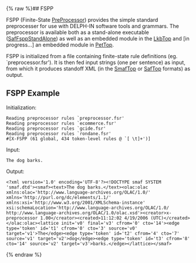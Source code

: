 {% raw %}## FSPP

FSPP (Finite-State [PreProcessor](/PreProcessor)) provides the simple
standard preprocesser for use with DELPH-IN software tools and grammars.
The preprocessor is available both as a stand-alone executable
([SafFsppStandAlone](/SafFsppStandAlone)) as well as an embedded module
in the [LkbTop](../LkbTop) and \[in progress...\] an embedded module in
[PetTop](https://blog.inductorsoftware.com/docsproto/garage/PetTop).

FSPP is initialized from a file containing finite-state rule definitions
(eg. \`preprocessor.fsr'). It is then fed input strings (one per
sentence) as input, from which it produces standoff XML (in the
[SmafTop](../SmafTop) or [SafTop](../SafTop) formats) as output.

## FSPP Example

Initialization:

    Reading preprocessor rules `preprocessor.fsr'
    Reading preprocessor rules `ecommerce.fsr'
    Reading preprocessor rules `gcide.fsr'
    Reading preprocessor rules `rondane.fsr'
    #[X-FSPP (61 global, 434 token-level rules @ `[ \t]+')]

Input:

    The dog barks.

Output:

    <?xml version='1.0' encoding='UTF-8'?><!DOCTYPE smaf SYSTEM 'smaf.dtd'><smaf><text>The dog barks.</text><olac:olac xmlns:olac='http://www.language-archives.org/OLAC/1.0/' xmlns='http://purl.org/dc/elements/1.1/' xmlns:xsi='http://www.w3.org/2001/XMLSchema-instance' xsi:schemaLocation='http://www.language-archives.org/OLAC/1.0/ http://www.language-archives.org/OLAC/1.0/olac.xsd'><creator>x-preprocessor 1.00</creator><created>11:12:02 4/19/2006 (UTC)</created></olac:olac><lattice init='v0' final='v3' cfrom='0' cto='14'><edge type='token' id='t1' cfrom='0' cto='3' source='v0' target='v1'>The</edge><edge type='token' id='t2' cfrom='4' cto='7' source='v1' target='v2'>dog</edge><edge type='token' id='t3' cfrom='8' cto='14' source='v2' target='v3'>barks.</edge></lattice></smaf>
<update date omitted for speed>{% endraw %}